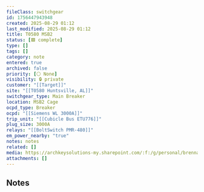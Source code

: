 ```yaml
---
fileClass: switchgear
id: 1756447943948
created: 2025-08-29 01:12
last_modified: 2025-08-29 01:12
title: T0580 MSB2
status: [🟩 complete]
type: []
tags: []
category: note
entered: true
archived: false
priority: [⚪ None]
visibility: 🔒 private
customer: "[[Target]]"
site: "[[T0580 Huntsville, AL]]"
switchgear_type: Main Breaker
location: MSB2 Cage
ocpd_type: Breaker
ocpd: "[[Siemens WL 3000A]]"
trip_unit: "[[Cubicle Bus ETU776]]"
plug_size: 3000A
relays: "[[BoltSwitch PMR-480]]"
em_power_nearby: "true"
notes: notes
related: []
media: https://archkeysolutions-my.sharepoint.com/:f:/g/personal/brennan_salibrici_prokey_com/EhPsZ21cOxFIraLvbR1GNfMB6kpQqtZR4BXMzBe6qy2Ptg?e=DTN00o
attachments: []
---
```


## Notes